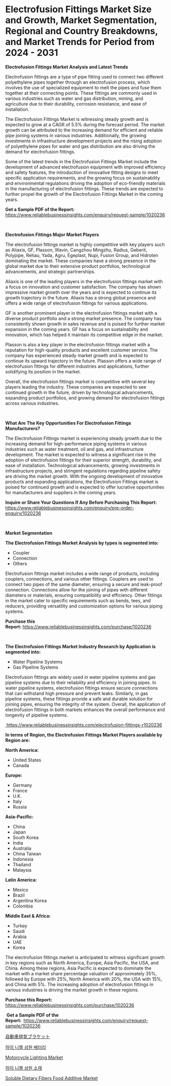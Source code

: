 <p><h1>Electrofusion Fittings Market Size and Growth, Market Segmentation, Regional and Country Breakdowns, and Market Trends for Period from 2024 -  2031</h1></p><p><strong>Electrofusion Fittings Market Analysis and Latest Trends</strong></p>
<p><p>Electrofusion fittings are a type of pipe fitting used to connect two different polyethylene pipes together through an electrofusion process, which involves the use of specialized equipment to melt the pipes and fuse them together at their connecting points. These fittings are commonly used in various industries such as water and gas distribution, mining, and agriculture due to their durability, corrosion resistance, and ease of installation.</p><p>The Electrofusion Fittings Market is witnessing steady growth and is expected to grow at a CAGR of 5.5% during the forecast period. The market growth can be attributed to the increasing demand for efficient and reliable pipe joining systems in various industries. Additionally, the growing investments in infrastructure development projects and the rising adoption of polyethylene pipes for water and gas distribution are also driving the demand for electrofusion fittings.</p><p>Some of the latest trends in the Electrofusion Fittings Market include the development of advanced electrofusion equipment with improved efficiency and safety features, the introduction of innovative fitting designs to meet specific application requirements, and the growing focus on sustainability and environmental regulations driving the adoption of eco-friendly materials in the manufacturing of electrofusion fittings. These trends are expected to further propel the growth of the Electrofusion Fittings Market in the coming years.</p></p>
<p><strong>Get a Sample PDF of the Report:&nbsp;</strong> <a href="https://www.reliablebusinessinsights.com/enquiry/request-sample/1020236">https://www.reliablebusinessinsights.com/enquiry/request-sample/1020236</a></p>
<p>&nbsp;</p>
<p><strong>Electrofusion Fittings Major Market Players</strong></p>
<p><p>The electrofusion fittings market is highly competitive with key players such as Aliaxis, GF, Plasson, Wavin, Cangzhou Mingzhu, Radius, Geberit, Polypipe, Rehau, Yada, Agru, Egeplast, Nupi, Fusion Group, and Hidroten dominating the market. These companies have a strong presence in the global market due to their extensive product portfolios, technological advancements, and strategic partnerships.</p><p>Aliaxis is one of the leading players in the electrofusion fittings market with a focus on innovation and customer satisfaction. The company has shown impressive market growth over the years and is expected to continue its growth trajectory in the future. Aliaxis has a strong global presence and offers a wide range of electrofusion fittings for various applications.</p><p>GF is another prominent player in the electrofusion fittings market with a diverse product portfolio and a strong market presence. The company has consistently shown growth in sales revenue and is poised for further market expansion in the coming years. GF has a focus on sustainability and innovation, which has helped it maintain its competitive edge in the market.</p><p>Plasson is also a key player in the electrofusion fittings market with a reputation for high-quality products and excellent customer service. The company has experienced steady market growth and is expected to continue its upward trajectory in the future. Plasson offers a wide range of electrofusion fittings for different industries and applications, further solidifying its position in the market.</p><p>Overall, the electrofusion fittings market is competitive with several key players leading the industry. These companies are expected to see continued growth in the future, driven by technological advancements, expanding product portfolios, and growing demand for electrofusion fittings across various industries.</p></p>
<p>&nbsp;</p>
<p><strong>What Are The Key Opportunities For Electrofusion Fittings Manufacturers?</strong></p>
<p><p>The Electrofusion Fittings market is experiencing steady growth due to the increasing demand for high-performance piping systems in various industries such as water treatment, oil and gas, and infrastructure development. The market is expected to witness a significant rise in the adoption of electrofusion fittings for their superior strength, durability, and ease of installation. Technological advancements, growing investments in infrastructure projects, and stringent regulations regarding pipeline safety are driving the market growth. With the ongoing development of innovative products and expanding applications, the Electrofusion Fittings market is poised for continued growth and is expected to offer lucrative opportunities for manufacturers and suppliers in the coming years.</p></p>
<p><strong>Inquire or Share Your Questions If Any Before Purchasing This Report:</strong> <a href="https://www.reliablebusinessinsights.com/enquiry/pre-order-enquiry/1020236">https://www.reliablebusinessinsights.com/enquiry/pre-order-enquiry/1020236</a></p>
<p>&nbsp;</p>
<p><strong>Market Segmentation</strong></p>
<p><strong>The Electrofusion Fittings Market Analysis by types is segmented into:</strong></p>
<p><ul><li>Coupler</li><li>Connection</li><li>Others</li></ul></p>
<p><p>Electrofusion fittings market includes a wide range of products, including couplers, connections, and various other fittings. Couplers are used to connect two pipes of the same diameter, ensuring a secure and leak-proof connection. Connections allow for the joining of pipes with different diameters or materials, ensuring compatibility and efficiency. Other fittings in the market cater to specific requirements such as bends, tees, and reducers, providing versatility and customization options for various piping systems.</p></p>
<p><strong>Purchase this Report:&nbsp;</strong><a href="https://www.reliablebusinessinsights.com/purchase/1020236">https://www.reliablebusinessinsights.com/purchase/1020236</a></p>
<p>&nbsp;</p>
<p><strong>The Electrofusion Fittings Market Industry Research by Application is segmented into:</strong></p>
<p><ul><li>Water Pipeline Systems</li><li>Gas Pipeline Systems</li></ul></p>
<p><p>Electrofusion fittings are widely used in water pipeline systems and gas pipeline systems due to their reliability and efficiency in joining pipes. In water pipeline systems, electrofusion fittings ensure secure connections that can withstand high pressure and prevent leaks. Similarly, in gas pipeline systems, these fittings provide a safe and durable solution for joining pipes, ensuring the integrity of the system. Overall, the application of electrofusion fittings in both markets enhances the overall performance and longevity of pipeline systems.</p></p>
<p><a href="https://www.reliablebusinessinsights.com/electrofusion-fittings-r1020236">&nbsp;https://www.reliablebusinessinsights.com/electrofusion-fittings-r1020236</a></p>
<p><strong>In terms of Region, the Electrofusion Fittings Market Players available by Region are:</strong></p>
<p>
    <p> <strong> North America: </strong>
        <ul>
            <li>United States</li>
            <li>Canada</li>
        </ul>
        </p> 
    <p> <strong> Europe: </strong>
        <ul>
            <li>Germany</li>
            <li>France</li>
            <li>U.K.</li>
            <li>Italy</li>
            <li>Russia</li>
        </ul>
        </p> 
    <p> <strong> Asia-Pacific: </strong>
        <ul>
            <li>China</li>
            <li>Japan</li>
            <li>South Korea</li>
            <li>India</li>
            <li>Australia</li>
            <li>China Taiwan</li>
            <li>Indonesia</li>
            <li>Thailand</li>
            <li>Malaysia</li>
        </ul>
        </p> 
    <p> <strong> Latin America: </strong>
        <ul>
            <li>Mexico</li>
            <li>Brazil</li>
            <li>Argentina Korea</li>
            <li>Colombia</li>
        </ul>
        </p> 
    <p> <strong> Middle East & Africa: </strong>
        <ul>
            <li>Turkey</li>
            <li>Saudi</li>
            <li>Arabia</li>
            <li>UAE</li>
            <li>Korea</li>
        </ul>
    </p>
    </p>
<p><p>The electrofusion fittings market is anticipated to witness significant growth in key regions such as North America, Europe, Asia Pacific, the USA, and China. Among these regions, Asia Pacific is expected to dominate the market with a market share percentage valuation of approximately 35%, followed by Europe with 25%, North America with 20%, the USA with 15%, and China with 5%. The increasing adoption of electrofusion fittings in various industries is driving the market growth in these regions.</p></p>
<p><strong>Purchase this Report: </strong><a href="https://www.reliablebusinessinsights.com/purchase/1020236">https://www.reliablebusinessinsights.com/purchase/1020236</a></p>
<p>&nbsp;<strong>Get a Sample PDF of the Report:&nbsp;&nbsp;</strong><a href="https://www.reliablebusinessinsights.com/enquiry/request-sample/1020236">https://www.reliablebusinessinsights.com/enquiry/request-sample/1020236</a></p>
<p><strong></strong></p>
<p><p><a href="https://github.com/hardee896/Market-Research-Report-List-1/blob/main/1737423154173.md">自動車排気ブラケット</a></p><p><a href="https://github.com/Jackieshlerin98056/Market-Research-Report-List-1/blob/main/8146225164788.md">하이 니켈 삼원 배터리</a></p><p><a href="https://www.linkedin.com/pulse/motorcycle-lighting-market-size-outlook-forecast-2024-2031-listrakr-4m3de">Motorcycle Lighting Market</a></p><p><a href="https://github.com/CarmellaLang1/Market-Research-Report-List-1/blob/main/8416990164787.md">하이 니켈 삼원 소재</a></p><p><a href="https://github.com/ChiragRP21/Market-Research-Report-List-5/blob/main/soluble-dietary-fibers-food-additive-market.md">Soluble Dietary Fibers Food Additive Market</a></p></p>